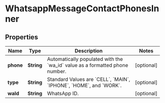 

# WhatsappMessageContactPhonesInner


## Properties

| Name | Type | Description | Notes |
|------------ | ------------- | ------------- | -------------|
|**phone** | **String** | Automatically populated with the &#x60;wa_id&#x60; value as a formatted phone number. |  [optional] |
|**type** | **String** | Standard Values are &#x60;CELL&#x60;, &#x60;MAIN&#x60;, &#x60;IPHONE&#x60;, &#x60;HOME&#x60;, and &#x60;WORK&#x60;. |  [optional] |
|**waId** | **String** | WhatsApp ID. |  [optional] |



